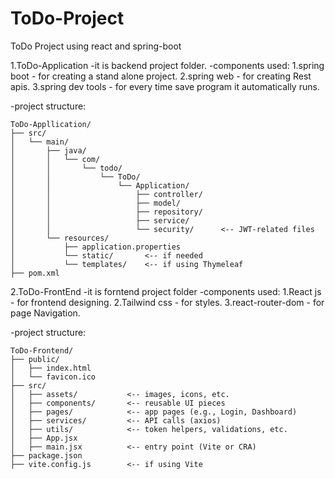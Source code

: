 # ToDo-Project
ToDo Project using react and spring-boot

1.ToDo-Application
  -it is backend project folder.
  -components used:
    1.spring boot - for creating a stand alone project.
    2.spring web - for creating Rest apis.
    3.spring dev tools - for every time save program it automatically runs.
    
  -project structure:

  
    ToDo-Appllication/
    ├── src/
    │   └── main/
    │       ├── java/
    │       │   └── com/
    │       │       └── todo/
    │       │           └── ToDo/
    │       │               └── Application/
    │       │                   ├── controller/
    │       │                   ├── model/
    │       │                   ├── repository/
    │       │                   ├── service/
    │       │                   └── security/      <-- JWT-related files
    │       └── resources/
    │           ├── application.properties
    │           └── static/       <-- if needed
    │           └── templates/    <-- if using Thymeleaf
    ├── pom.xml

2.ToDo-FrontEnd
 -it is forntend project folder
 -components used:
   1.React js         - for frontend designing.
   2.Tailwind css     - for styles.
   3.react-router-dom - for page Navigation.

  -project structure:
  
    ToDo-Frontend/
    ├── public/
    │   ├── index.html
    │   └── favicon.ico
    ├── src/
    │   ├── assets/           <-- images, icons, etc.
    │   ├── components/       <-- reusable UI pieces
    │   ├── pages/            <-- app pages (e.g., Login, Dashboard)
    │   ├── services/         <-- API calls (axios)
    │   ├── utils/            <-- token helpers, validations, etc.
    │   ├── App.jsx
    │   ├── main.jsx          <-- entry point (Vite or CRA)
    ├── package.json
    ├── vite.config.js        <-- if using Vite


